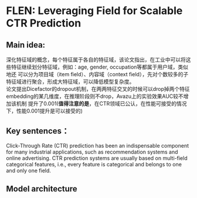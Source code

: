 # FLEN: Leveraging Field for Scalable CTR Prediction
## Main idea:
深化特征域的概念，每个特征属于各自的特征域，该论文指出，在工业中可以将这些特征继续划分特征域，例如：age, gender, occupation等都属于用户域，类似地还
可以分为项目域（item field）、内容域（context field），先对个数较多的子特征域进行聚合，形成大特征域，可以降低模型复杂度。<br>
论文提出Dicefactor的dropout机制，在两两特征交叉的时候可以drop掉两个特征embedding的某几维度，在推理阶段则不drop，Avazu上的实验效果AUC较不增加该机制
提升了0.001(**值得注意的是**，在CTR领域已公认，在性能可接受的情况下，性能0.001提升是可以接受的)
## Key sentences：
Click-Through Rate (CTR) prediction has been an indispensable component for many industrial applications,
such as recommendation systems and online advertising.
CTR prediction systems are usually based on multi-field categorical features,
i.e., every feature is categorical and belongs to one and only one field.
## Model architecture
